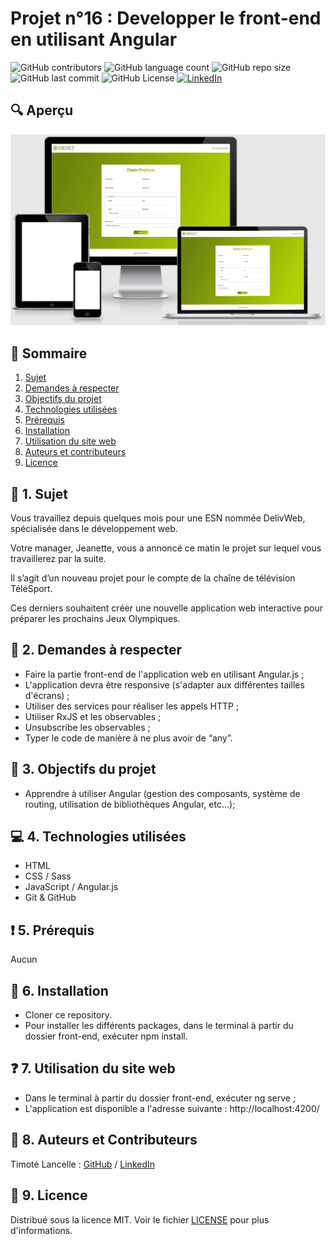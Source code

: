 # Projet n°16 : Developper le front-end en utilisant Angular

![GitHub contributors](https://img.shields.io/github/contributors/LancelleTimote/Projet-n-16-Developper-le-front-end-en-utilisant-Angular?style=for-the-badge&color=green)
![GitHub language count](https://img.shields.io/github/languages/count/LancelleTimote/Projet-n-16-Developper-le-front-end-en-utilisant-Angular?style=for-the-badge)
![GitHub repo size](https://img.shields.io/github/repo-size/LancelleTimote/Projet-n-16-Developper-le-front-end-en-utilisant-Angular?style=for-the-badge)
![GitHub last commit](https://img.shields.io/github/last-commit/LancelleTimote/Projet-n-16-Developper-le-front-end-en-utilisant-Angular?style=for-the-badge)
![GitHub License](https://img.shields.io/github/license/LancelleTimote/Projet-n-16-Developper-le-front-end-en-utilisant-Angular?style=for-the-badge)
[![LinkedIn](https://img.shields.io/badge/LinkedIn-0077B5?style=for-the-badge&logo=linkedin&logoColor=white)](https://www.linkedin.com/in/timote-lancelle-devweb/)

## :mag: Aperçu

![Aperçu du site web](visuel_projet/visuel_projet.png)

## :bookmark_tabs: Sommaire

<ol>
    <li><a href="#sujet">Sujet</a></li>
    <li><a href="#demandes_respecter">Demandes à respecter</a></li>
    <li><a href="#objectifs_projet">Objectifs du projet</a></li>
    <li><a href="#technologies_utilisees">Technologies utilisées</a></li>
    <li><a href="#prerequis">Prérequis</a></li>
    <li><a href="#installation">Installation</a></li>
    <li><a href="#utilisation_siteweb">Utilisation du site web</a></li>
    <li><a href="#auteurs_contributeurs">Auteurs et contributeurs</a></li>
    <li><a href="#licence">Licence</a></li>
</ol>

## :page_facing_up: 1. Sujet <a name = "sujet"></a>

Vous travaillez depuis quelques mois pour une ESN nommée DelivWeb, spécialisée dans le développement web.

Votre manager, Jeanette, vous a annoncé ce matin le projet sur lequel vous travaillerez par la suite.

Il s’agit d’un nouveau projet pour le compte de la chaîne de télévision TéléSport.

Ces derniers souhaitent créer une nouvelle application web interactive pour préparer les prochains Jeux Olympiques.

## :memo: 2. Demandes à respecter <a name = "demandes_respecter"></a>

-   Faire la partie front-end de l'application web en utilisant Angular.js ;
-   L'application devra être responsive (s'adapter aux différentes tailles d'écrans) ;
-   Utiliser des services pour réaliser les appels HTTP ;
-   Utiliser RxJS et les observables ;
-   Unsubscribe les observables ;
-   Typer le code de manière à ne plus avoir de “any”.

## :checkered_flag: 3. Objectifs du projet <a name = "objectifs_projet"></a>

-   Apprendre à utiliser Angular (gestion des composants, système de routing, utilisation de bibliothèques Angular, etc...);

## :computer: 4. Technologies utilisées <a name = "technologies_utilisees"></a>

-   HTML
-   CSS / Sass
-   JavaScript / Angular.js
-   Git & GitHub

## :exclamation: 5. Prérequis <a name = "prerequis"></a>

Aucun

## :wrench: 6. Installation <a name = "installation"></a>

-   Cloner ce repository.
-   Pour installer les différents packages, dans le terminal à partir du dossier front-end, exécuter npm install.

## :question: 7. Utilisation du site web <a name = "utilisation_siteweb"></a>

-   Dans le terminal à partir du dossier front-end, exécuter ng serve ;
-   L'application est disponible a l'adresse suivante : http://localhost:4200/

## :beers: 8. Auteurs et Contributeurs <a name = "auteurs_contributeurs"></a>

Timoté Lancelle : [GitHub](https://github.com/LancelleTimote) / [LinkedIn](https://www.linkedin.com/in/timote-lancelle-devweb/)

## :page_with_curl: 9. Licence <a name = "licence"></a>

Distribué sous la licence MIT. Voir le fichier [LICENSE](LICENSE) pour plus d'informations.
